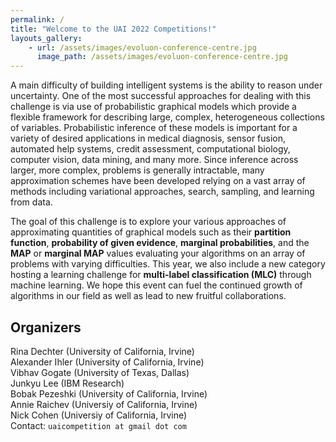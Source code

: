 ```yaml
---
permalink: /
title: "Welcome to the UAI 2022 Competitions!"
layouts_gallery:
    - url: /assets/images/evoluon-conference-centre.jpg
      image_path: /assets/images/evoluon-conference-centre.jpg
---
```


<!--{% include gallery id="layouts_gallery" caption="" %}-->

A main difficulty of building intelligent systems is the ability to reason under uncertainty.  One of the most successful approaches for dealing with this challenge is via use of probabilistic graphical models which provide a flexible framework for describing large, complex, heterogeneous collections of variables. Probabilistic inference of these models is important for a variety of desired applications in medical diagnosis, sensor fusion, automated help systems, credit assessment, computational biology, computer vision, data mining, and many more.  Since inference across larger, more complex, problems is generally intractable, many approximation schemes have been developed relying on a vast array of methods including variational approaches, search, sampling, and learning from data.
 
The goal of this challenge is to explore your various approaches of approximating quantities of graphical models such as their 
**partition function**, **probability of given evidence**, **marginal probabilities**, and the **MAP** or **marginal MAP** values evaluating your algorithms on an array of problems with varying difficulties.  This year, we also include a new category hosting a learning challenge for **multi-label classification (MLC)** through machine learning.  We hope this event can fuel the continued growth of algorithms in our field as well as lead to new fruitful collaborations.

## Organizers
Rina Dechter (University of California, Irvine)<br/>
Alexander Ihler (University of California, Irvine)<br/>
Vibhav Gogate (University of Texas, Dallas)<br/>
Junkyu Lee (IBM Research)<br/>
Bobak Pezeshki (University of California, Irvine)<br/>
Annie Raichev (Universiy of California, Irvine)<br/>
Nick Cohen (Universiy of California, Irvine)<br/>
Contact: `uaicompetition at gmail dot com`

